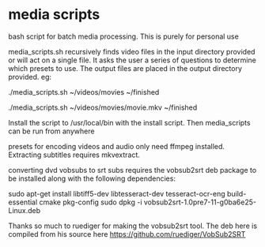 # media scripts
bash script for batch media processing.
This is purely for personal use

media_scripts.sh recursively finds video files in the input directory provided or will act on a single file. It asks the user a series of questions to determine which presets to use. The output files are placed in the output directory provided. eg:


./media_scripts.sh ~/videos/movies ~/finished

./media_scripts.sh ~/videos/movies/movie.mkv ~/finished


Install the script to /usr/local/bin with the install script. Then media_scripts can be run from anywhere

presets for encoding videos and audio only need ffmpeg installed.
Extracting subtitles requires mkvextract. 

converting dvd vobsubs to srt subs requires the vobsub2srt deb package to be installed
along with the following dependencies:


sudo apt-get install libtiff5-dev libtesseract-dev tesseract-ocr-eng build-essential cmake pkg-config
sudo dpkg -i vobsub2srt-1.0pre7-11-g0ba6e25-Linux.deb


Thanks so much to ruediger for making the vobsub2srt tool. The deb here is compiled from his source here
https://github.com/ruediger/VobSub2SRT


